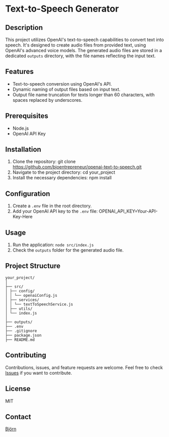 # Text-to-Speech Generator

## Description

This project utilizes OpenAI's text-to-speech capabilities to convert text into speech. It's designed to create audio files from provided text, using OpenAI's advanced voice models. The generated audio files are stored in a dedicated `outputs` directory, with the file names reflecting the input text.

## Features

- Text-to-speech conversion using OpenAI's API.
- Dynamic naming of output files based on input text.
- Output file name truncation for texts longer than 60 characters, with spaces replaced by underscores.

## Prerequisites

- Node.js
- OpenAI API Key

## Installation

1. Clone the repository:
   git clone https://github.com/bjoentrepreneur/openai-text-to-speech.git
2. Navigate to the project directory:
   cd your_project
3. Install the necessary dependencies:
   npm install

## Configuration

1. Create a `.env` file in the root directory.
2. Add your OpenAI API key to the `.env` file:
   OPENAI_API_KEY=Your-API-Key-Here

## Usage

1. Run the application: `node src/index.js`
2. Check the `outputs` folder for the generated audio file.

## Project Structure
```
your_project/
│
├── src/
│ ├── config/
│ │ └── openaiConfig.js
│ ├── services/
│ │ └── textToSpeechService.js
│ ├── utils/
│ └── index.js
│
├── outputs/
├── .env
├── .gitignore
├── package.json
├── README.md
```
## Contributing

Contributions, issues, and feature requests are welcome. Feel free to check [Issues](https://github.com/bjoentrepreneur/openai-text-to-speech/issues) if you want to contribute.

## License

MIT

## Contact

[Björn](https://github.com/bjoentrepreneur)
